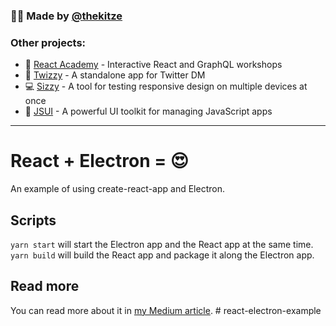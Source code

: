 ### 🙋‍♂️ Made by [@thekitze](https://twitter.com/thekitze)  

### Other projects:
- 🏫 [React Academy](https://reactacademy.io) - Interactive React and GraphQL workshops
- 💌 [Twizzy](https://twizzy.app) - A standalone app for Twitter DM
- 💻 [Sizzy](https://sizzy.co) - A tool for testing responsive design on multiple devices at once
- 🤖 [JSUI](https://github.com/kitze/JSUI) - A powerful UI toolkit for managing JavaScript apps

---

# React + Electron = 😍

An example of using create-react-app and Electron.

## Scripts
```yarn start``` will start the Electron app and the React app at the same time.  
```yarn build``` will build the React app and package it along the Electron app.

## Read more
You can read more about it in [my Medium article](https://medium.com/@kitze/%EF%B8%8F-from-react-to-an-electron-app-ready-for-production-a0468ecb1da3).
#   r e a c t - e l e c t r o n - e x a m p l e  
 